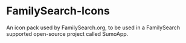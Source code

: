 FamilySearch-Icons
==================

An icon pack used by FamilySearch.org, to be used in a FamilySearch supported open-source project called SumoApp.

